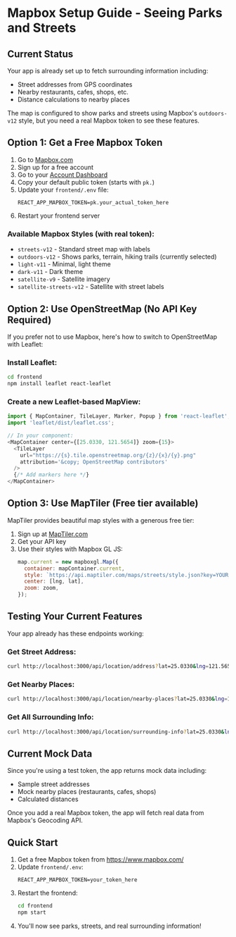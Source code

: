 # Mapbox Setup Guide - Seeing Parks and Streets

## Current Status
Your app is already set up to fetch surrounding information including:
- Street addresses from GPS coordinates
- Nearby restaurants, cafes, shops, etc.
- Distance calculations to nearby places

The map is configured to show parks and streets using Mapbox's `outdoors-v12` style, but you need a real Mapbox token to see these features.

## Option 1: Get a Free Mapbox Token

1. Go to [Mapbox.com](https://www.mapbox.com/)
2. Sign up for a free account
3. Go to your [Account Dashboard](https://account.mapbox.com/)
4. Copy your default public token (starts with `pk.`)
5. Update your `frontend/.env` file:
   ```
   REACT_APP_MAPBOX_TOKEN=pk.your_actual_token_here
   ```
6. Restart your frontend server

### Available Mapbox Styles (with real token):
- `streets-v12` - Standard street map with labels
- `outdoors-v12` - Shows parks, terrain, hiking trails (currently selected)
- `light-v11` - Minimal, light theme
- `dark-v11` - Dark theme
- `satellite-v9` - Satellite imagery
- `satellite-streets-v12` - Satellite with street labels

## Option 2: Use OpenStreetMap (No API Key Required)

If you prefer not to use Mapbox, here's how to switch to OpenStreetMap with Leaflet:

### Install Leaflet:
```bash
cd frontend
npm install leaflet react-leaflet
```

### Create a new Leaflet-based MapView:
```javascript
import { MapContainer, TileLayer, Marker, Popup } from 'react-leaflet';
import 'leaflet/dist/leaflet.css';

// In your component:
<MapContainer center={[25.0330, 121.5654]} zoom={15}>
  <TileLayer
    url="https://{s}.tile.openstreetmap.org/{z}/{x}/{y}.png"
    attribution='&copy; OpenStreetMap contributors'
  />
  {/* Add markers here */}
</MapContainer>
```

## Option 3: Use MapTiler (Free tier available)

MapTiler provides beautiful map styles with a generous free tier:

1. Sign up at [MapTiler.com](https://www.maptiler.com/)
2. Get your API key
3. Use their styles with Mapbox GL JS:
   ```javascript
   map.current = new mapboxgl.Map({
     container: mapContainer.current,
     style: `https://api.maptiler.com/maps/streets/style.json?key=YOUR_MAPTILER_KEY`,
     center: [lng, lat],
     zoom: zoom,
   });
   ```

## Testing Your Current Features

Your app already has these endpoints working:

### Get Street Address:
```bash
curl http://localhost:3000/api/location/address?lat=25.0330&lng=121.5654
```

### Get Nearby Places:
```bash
curl http://localhost:3000/api/location/nearby-places?lat=25.0330&lng=121.5654&radius=500
```

### Get All Surrounding Info:
```bash
curl http://localhost:3000/api/location/surrounding-info?lat=25.0330&lng=121.5654
```

## Current Mock Data
Since you're using a test token, the app returns mock data including:
- Sample street addresses
- Mock nearby places (restaurants, cafes, shops)
- Calculated distances

Once you add a real Mapbox token, the app will fetch real data from Mapbox's Geocoding API.

## Quick Start
1. Get a free Mapbox token from https://www.mapbox.com/
2. Update `frontend/.env`:
   ```
   REACT_APP_MAPBOX_TOKEN=your_token_here
   ```
3. Restart the frontend:
   ```bash
   cd frontend
   npm start
   ```
4. You'll now see parks, streets, and real surrounding information!
